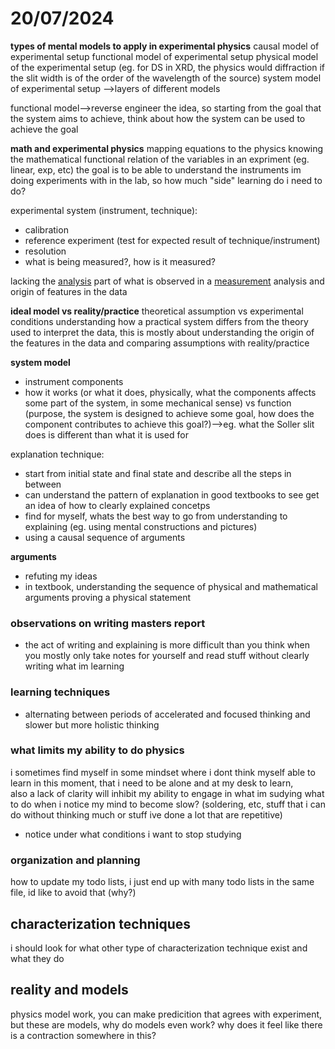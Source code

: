 # 20/07/2024

**types of mental models to apply in experimental physics**
causal model of experimental setup
functional model of experimental setup
physical model of the experimental setup (eg. for DS in XRD, the physics would diffraction if the slit width is of the order of the wavelength of the source)
system model of experimental setup
-->layers of different models


functional model-->reverse engineer the idea, so starting from the goal that the system aims to achieve, think about how the system can be used to achieve the goal

**math and experimental physics**
mapping equations to the physics
knowing the mathematical functional relation of the variables in an expriment (eg. linear, exp, etc)
the goal is to be able to understand the instruments im doing experiments with in the lab, so how much "side" learning do i need to do? 

experimental system (instrument, technique):
- calibration 
- reference experiment (test for expected result of technique/instrument)
- resolution
- what is being measured?, how is it measured?

lacking the [analysis](analysis) part of what is observed in a [measurement](measurement)
analysis and origin of features in the data

**ideal model vs reality/practice**
theoretical assumption vs experimental conditions
understanding how a practical system differs from the theory used to interpret the data, this is mostly about understanding the origin of the features in the data and comparing assumptions with reality/practice

**system model**
- instrument components 
- how it works (or what it does, physically, what the components affects some part of the system, in some mechanical sense) vs function (purpose, the system is designed to achieve some goal, how does the component contributes to achieve this goal?)-->eg. what the Soller slit does is different than what it is used for 

explanation technique:
- start from initial state and final state and describe all the steps in between
- can understand the pattern of explanation in good textbooks to see get an idea of how to clearly explained concetps
- find for myself, whats the best way to go from understanding to explaining (eg. using mental constructions and pictures)
- using a causal sequence of arguments 

**arguments**
- refuting my ideas
- in textbook, understanding the sequence of physical and mathematical arguments proving a physical statement


### observations on writing masters report
- the act of writing and explaining is more difficult than you think when you mostly only take notes for yourself and read stuff without clearly writing what im learning

### learning techniques
- alternating between periods of accelerated and focused thinking and slower but more holistic thinking 

### what limits my ability to do physics 
i sometimes find myself in some mindset where i dont think myself able to learn in this moment, that i need to be alone and at my desk to learn,  
also a lack of clarity will inhibit my ability to engage in what im sudying
what to do when i notice my mind to become slow? (soldering, etc, stuff that i can do without thinking much or stuff ive done a lot that are repetitive)

- notice under what conditions i want to stop studying

### organization and planning
how to update my todo lists, i just end up with many todo lists in the same file, id like to avoid that (why?)

## characterization techniques
i should look for what other type of characterization technique exist and what they do

## reality and models
physics model work, you can make predicition that agrees with experiment, but these are models, why do models even work?
why does it feel like there is a contraction somewhere in this?
